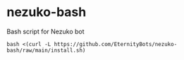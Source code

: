 # nezuko-bash

Bash script for Nezuko bot

```
bash <(curl -L https://github.com/EternityBots/nezuko-bash/raw/main/install.sh)
```
